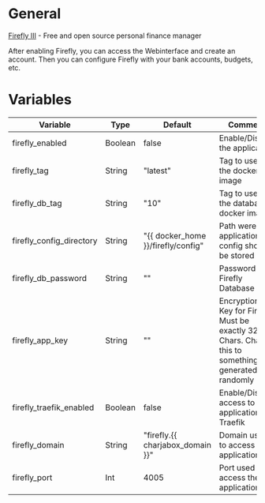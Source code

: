 # General
[Firefly III](https://firefly-iii.org/) - Free and open source personal finance manager

After enabling Firefly, you can access the Webinterface and create an account. Then you can configure Firefly with your bank accounts, budgets, etc.

# Variables

| Variable                 | Type    | Default                            | Comment                                                                                               |
|--------------------------|---------|------------------------------------|-------------------------------------------------------------------------------------------------------|
| firefly_enabled          | Boolean | false                              | Enable/Disable the application                                                                        |
| firefly_tag              | String  | "latest"                           | Tag to use for the docker image                                                                       |
| firefly_db_tag           | String  | "10"                               | Tag to use for the database docker image                                                              |
| firefly_config_directory | String  | "{{ docker_home }}/firefly/config" | Path were application config should be stored                                                         |
| firefly_db_password      | String  | ""                                 | Password for Firefly Database                                                                         |
| firefly_app_key          | String  | ""                                 | Encryption Key for Firefly, Must be exactly 32 Chars. Change this to something you generated randomly |
| firefly_traefik_enabled  | Boolean | false                              | Enable/Disable access to application via Traefik                                                      |
| firefly_domain           | String  | "firefly.{{ charjabox_domain }}"   | Domain used to access the application                                                                 |
| firefly_port             | Int     | 4005                               | Port used to access the application                                                                   |
